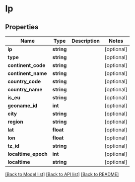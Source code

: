 # Ip

## Properties
Name | Type | Description | Notes
------------ | ------------- | ------------- | -------------
**ip** | **string** |  | [optional] 
**type** | **string** |  | [optional] 
**continent_code** | **string** |  | [optional] 
**continent_name** | **string** |  | [optional] 
**country_code** | **string** |  | [optional] 
**country_name** | **string** |  | [optional] 
**is_eu** | **string** |  | [optional] 
**geoname_id** | **int** |  | [optional] 
**city** | **string** |  | [optional] 
**region** | **string** |  | [optional] 
**lat** | **float** |  | [optional] 
**lon** | **float** |  | [optional] 
**tz_id** | **string** |  | [optional] 
**localtime_epoch** | **int** |  | [optional] 
**localtime** | **string** |  | [optional] 

[[Back to Model list]](../README.md#documentation-for-models) [[Back to API list]](../README.md#documentation-for-api-endpoints) [[Back to README]](../README.md)


